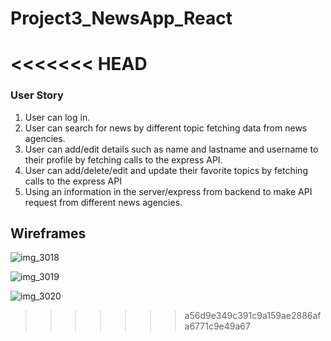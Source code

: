 # Project3_NewsApp_React
<<<<<<< HEAD
=======

### User Story
1.	User can log in.
2.	User can search for news by different topic fetching data from news agencies.
3.	User can add/edit details such as name and lastname and username to their profile by fetching calls to the express API.
4.	User can add/delete/edit and update their favorite topics by fetching calls to the express API 
5.	Using an information in the server/express from backend to make API request from different news agencies.

## Wireframes

![img_3018](https://user-images.githubusercontent.com/26368039/53670620-9a88c300-3c38-11e9-850c-4e7329f00f87.jpg)

![img_3019](https://user-images.githubusercontent.com/26368039/53670692-c5731700-3c38-11e9-83aa-7591a22bde81.jpg)

![img_3020](https://user-images.githubusercontent.com/26368039/53670727-ecc9e400-3c38-11e9-82cf-6cfb2faececa.jpg)


>>>>>>> a56d9e349c391c9a159ae2886afa6771c9e49a67
